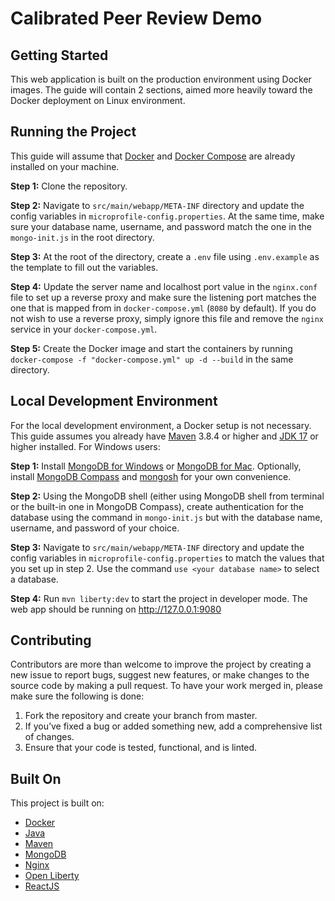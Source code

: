 # Calibrated Peer Review Demo

## Getting Started

This web application is built on the production environment using Docker images. The guide will contain 2 sections, aimed more heavily toward the Docker deployment on Linux environment.

## Running the Project

This guide will assume that [Docker](https://docs.docker.com/engine/install/) and [Docker Compose](https://docs.docker.com/compose/install/) are already installed on your machine.

**Step 1:** Clone the repository.

**Step 2:** Navigate to `src/main/webapp/META-INF` directory and update the config variables in `microprofile-config.properties`. At the same time, make sure your database name, username, and password match the one in the `mongo-init.js` in the root directory.

**Step 3:** At the root of the directory, create a `.env` file using `.env.example` as the template to fill out the variables.

**Step 4:** Update the server name and localhost port value in the `nginx.conf` file to set up a reverse proxy and make sure the listening port matches the one that is mapped from in `docker-compose.yml` (`8080` by default). If you do not wish to use a reverse proxy, simply ignore this file and remove the `nginx` service in your `docker-compose.yml`.

**Step 5:** Create the Docker image and start the containers by running `docker-compose -f "docker-compose.yml" up -d --build` in the same directory.

## Local Development Environment

For the local development environment, a Docker setup is not necessary. This guide assumes you already have [Maven](https://maven.apache.org/guides/getting-started/windows-prerequisites.html) 3.8.4 or higher and [JDK 17](https://openjdk.java.net/projects/jdk/17/) or higher installed. For Windows users:

**Step 1:** Install [MongoDB for Windows](https://docs.mongodb.com/manual/tutorial/install-mongodb-on-windows/#install-mongodb-community-edition) or [MongoDB for Mac](https://docs.mongodb.com/manual/tutorial/install-mongodb-on-os-x/). Optionally, install [MongoDB Compass](https://www.mongodb.com/products/compass) and [mongosh](https://docs.mongodb.com/mongodb-shell/) for your own convenience.

**Step 2:** Using the MongoDB shell (either using MongoDB shell from terminal or the built-in one in MongoDB Compass), create authentication for the database using the command in `mongo-init.js` but with the database name, username, and password of your choice.

**Step 3:** Navigate to `src/main/webapp/META-INF` directory and update the config variables in `microprofile-config.properties` to match the values that you set up in step 2. Use the command `use <your database name>` to select a database.

**Step 4:** Run `mvn liberty:dev` to start the project in developer mode. The web app should be running on http://127.0.0.1:9080 

## Contributing

Contributors are more than welcome to improve the project by creating a new issue to report bugs, suggest new features, or make changes to the source code by making a pull request. To have your work merged in, please make sure the following is done:

1. Fork the repository and create your branch from master.
2. If you’ve fixed a bug or added something new, add a comprehensive list of changes.
3. Ensure that your code is tested, functional, and is linted.

## Built On

This project is built on:

- [Docker](https://www.docker.com/)
- [Java](https://openjdk.java.net/)
- [Maven](https://maven.apache.org/)
- [MongoDB](https://www.mongodb.com/)
- [Nginx](https://www.nginx.com/)
- [Open Liberty](https://openliberty.io/)
- [ReactJS](https://reactjs.org/)


